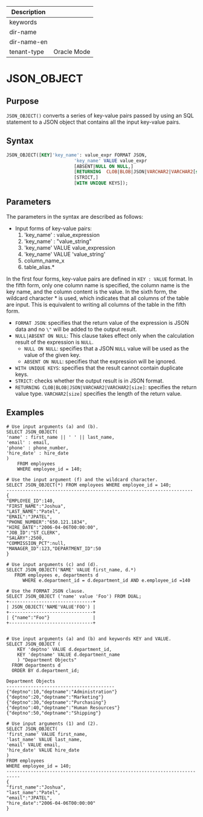 | Description   |                 |
|---------------|-----------------|
| keywords      |                 |
| dir-name      |                 |
| dir-name-en   |                 |
| tenant-type   | Oracle Mode     |

# JSON_OBJECT

## Purpose

`JSON_OBJECT()` converts a series of key-value pairs passed by using an SQL statement to a JSON object that contains all the input key-value pairs.

## Syntax

```sql
JSON_OBJECT([KEY]'key_name': value_expr FORMAT JSON,
                         'key_name' VALUE value_expr
                         [ABSENT|NULL ON NULL,]
                         [RETURNING  CLOB|BLOB|JSON|VARCHAR2|VARCHAR2[size],]
                         [STRICT,]
                         [WITH UNIQUE KEYS]);
```

## Parameters

The parameters in the syntax are described as follows:

- Input forms of key-value pairs:
   1. 'key_name' : value_expression
   2. 'key_name' : "value_string"
   3. 'key_name' VALUE value_expression
   4. 'key_name' VALUE 'value_string'
   5. column_name_x
   6. table_alias.*

In the first four forms, key-value pairs are defined in `KEY : VALUE` format. In the fifth form, only one column name is specified, the column name is the key name, and the column content is the value. In the sixth form, the wildcard character * is used, which indicates that all columns of the table are input. This is equivalent to writing all columns of the table in the fifth form.

- `FORMAT JSON`: specifies that the return value of the expression is JSON data and no `\"` will be added to the output result. 
- `NULL|ABSENT ON NULL`: This clause takes effect only when the calculation result of the expression is `NULL`.
   - `NULL ON NULL`: specifies that a JSON `NULL` value will be used as the value of the given key.
   - `ABSENT ON NULL`: specifies that the expression will be ignored.
- `WITH UNIQUE KEYS`: specifies that the result cannot contain duplicate keys.
- `STRICT`: checks whether the output result is in JSON format.
- `RETURNING CLOB|BLOB|JSON|VARCHAR2|VARCHAR2[size]`: specifies the return value type. `VARCHAR2[size]` specifies the length of the return value.

## Examples

```shell
# Use input arguments (a) and (b).
SELECT JSON_OBJECT(
'name' : first_name || ' ' || last_name,
'email' : email,
'phone' : phone_number,
'hire_date' : hire_date
)
    FROM employees
    WHERE employee_id = 140;

# Use the input argument (f) and the wildcard character.
SELECT JSON_OBJECT(*) FROM employees WHERE employee_id = 140;
---------------------------------------------------------------------
{
"EMPLOYEE_ID":140,
"FIRST_NAME":"Joshua",
"LAST_NAME":"Patel",
"EMAIL":"JPATEL",
"PHONE_NUMBER":"650.121.1834",
"HIRE_DATE":"2006-04-06T00:00:00",
"JOB_ID":"ST_CLERK",
"SALARY":2500,
"COMMISSION_PCT":null,
"MANAGER_ID":123,"DEPARTMENT_ID":50
}

# Use input arguments (c) and (d).
SELECT JSON_OBJECT('NAME' VALUE first_name, d.*)
   FROM employees e, departments d
      WHERE e.department_id = d.department_id AND e.employee_id =140

# Use the FORMAT JSON clause.
SELECT JSON_OBJECT ('name' value 'Foo') FROM DUAL;
+-------------------------------+
| JSON_OBJECT('NAME'VALUE'FOO') |
+-------------------------------+
| {"name":"Foo"}                |
+-------------------------------+


# Use input arguments (a) and (b) and keywords KEY and VALUE.
SELECT JSON_OBJECT (
    KEY 'deptno' VALUE d.department_id,
    KEY 'deptname' VALUE d.department_name
    ) "Department Objects"
  FROM departments d
  ORDER BY d.department_id;

Department Objects
----------------------------------------
{"deptno":10,"deptname":"Administration"}
{"deptno":20,"deptname":"Marketing"}
{"deptno":30,"deptname":"Purchasing"}
{"deptno":40,"deptname":"Human Resources"}
{"deptno":50,"deptname":"Shipping"}

# Use input arguments (1) and (2).
SELECT JSON_OBJECT(
'first_name' VALUE first_name,
'last_name' VALUE last_name,
'email' VALUE email,
'hire_date' VALUE hire_date
)
FROM employees
WHERE employee_id = 140;
---------------------------------------------------------------------------
{
"first_name":"Joshua",
"last_name":"Patel",
"email":"JPATEL",
"hire_date":"2006-04-06T00:00:00"
}
```
